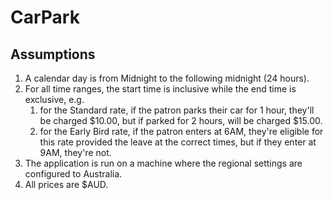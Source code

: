# CarPark

## Assumptions
1. A calendar day is from Midnight to the following midnight (24 hours).
2. For all time ranges, the start time is inclusive while the end time is exclusive, e.g. 
    1. for the Standard rate, if the patron parks their car for 1 hour, they'll be charged $10.00, but if parked for 2 hours, will be charged $15.00.
    2. for the Early Bird rate, if the patron enters at 6AM, they're eligible for this rate provided the leave at the correct times, but if they enter at 9AM, they're not.
3. The application is run on a machine where the regional settings are configured to Australia.
4. All prices are $AUD.